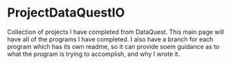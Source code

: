 # ProjectDataQuestIO
Collection of projects I have completed from DataQuest.
This main page will have all of the programs I have completed. I also have a branch for each program which has its own readme, so it can provide soem guidance as to what the program is trying to accomplish, and why I wrote it.
